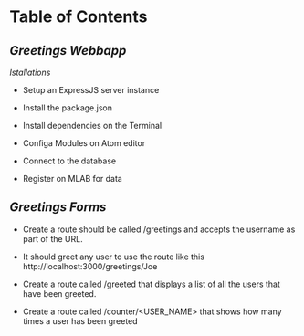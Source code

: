 # Table of Contents
  
## *Greetings Webbapp*
  
  *Istallations*

  - Setup an ExpressJS server instance

  - Install the package.json

  - Install dependencies on the Terminal

  - Configa Modules on Atom editor

  - Connect to the database

  - Register on MLAB for data

  ## *Greetings Forms*
    
  - Create a route should be called /greetings and accepts the username as part of the URL.
  
  - It should greet any user to use the route like this http://localhost:3000/greetings/Joe
  
  - Create a route called /greeted that displays a list of all the users that have been greeted.
  
  - Create a route called /counter/<USER_NAME> that shows how many times a user has been greeted
